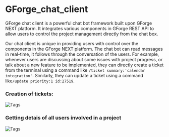 # GForge_chat_client

GForge chat client is a powerful chat bot framework built upon GForge NEXT platform. It integrates various components in GForge REST API to allow users to control the project management directly from the chat box.

Our chat client is unique in providing users with control over the components in the GForge NEXT platform. The chat bot can read messages in real-time, it follows through the conversation of the users. For example, whenever users are discussing about some issues with project progress, or talk about a new feature to be implemented, they can directly create a ticket from the terminal using a command like `/ticket summary:'calendar integration'`. Similarly, they can update a ticket using a command like`/update priority:1 id:27519`. 

### Creation of tickets:

![Tags](https://cloud.githubusercontent.com/assets/16812117/18616051/b60e96e2-7d7a-11e6-9eab-e8322001ce98.png)

### Getting detais of all users involved in a project
![Tags](https://cloud.githubusercontent.com/assets/16812117/18616080/44ebddd4-7d7b-11e6-940b-18db7963dc7c.png)
